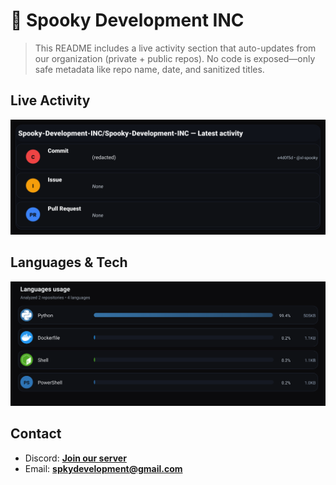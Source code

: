 # 👻 Spooky Development INC

> This README includes a live activity section that auto-updates from our organization (private + public repos). No code is exposed—only safe metadata like repo name, date, and sanitized titles.

## Live Activity
![Repo Snapshot](./assets/repo-snapshot.svg?v=1541eedcd3)

## Languages & Tech
![Languages Usage](./assets/languages.svg?v=e3c6dc5643)

## Contact
- Discord: **[Join our server](https://discord.gg/XYspZgEEJb)**
- Email: **spkydevelopment@gmail.com**
